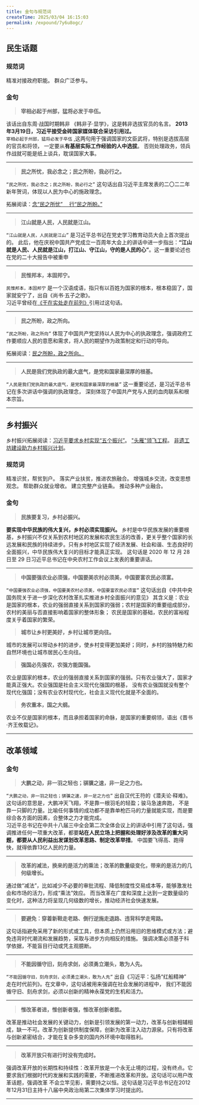 ```yaml
---
title: 金句与规范词
createTime: 2025/03/04 16:15:03
permalink: /expound/7y6u8ogc/
---
```


## 民生话题

### 规范词

精准对接政府职能。 群众广泛参与。

### 金句

> **宰相必起于州部，猛将必发于卒伍。**

该话出自东周·战国时期韩非 《韩非子·显学》，这是韩非选拔官员的名言。 **2013年3月19日，习近平接受金砖国家媒体联合采访引用过。**  
`宰相必起于州部，猛将必发于卒伍` ,这两句用于强调国家的文臣武将，特别是选拔高层的官员和将领，
一定要从**有基层实际工作经验的人中选拔**。 否则处理政务，领兵作战就可能是纸上谈兵，耽误国家大事。   

---

> **民之所忧，我必念之；民之所盼，我必行之。**

`“民之所忧，我必念之；民之所盼，我必行之”` 这句话出自习近平主席发表的二〇二二年新年贺词，体现以人民为中心的施政理念。

拓展阅读：[念“民之所忧”　 行“民之所盼。”](http://theory.people.com.cn/n1/2022/0114/c40531-32331176.html)

---

> **江山就是人民，人民就是江山。**

`“江山就是人民，人民就是江山”` 是习近平总书记在党史学习教育动员大会上首次提出的。
此后，他在庆祝中国共产党成立一百周年大会上的讲话中进一步指出：**“江山就是人民、人民就是江山，打江山、守江山，守的是人民的心”**。这一重要论述也在党的二十大报告中被重申

---

> **民惟邦本，本固邦宁。**

`民惟邦本，本固邦宁` 是一个汉语成语，指只有以百姓为国家的根本，根本稳固了，国家就安宁了，出自《尚书·五子之歌》。    
习近平曾经在[《干在实处走在前列》](https://www.12371.cn/special/xxzd/dzs/3/)引用过这句话。

---

> **民之所盼，政之所向。**

`“民之所盼，政之所向”` 体现了中国共产党坚持以人民为中心的执政理念，强调政府工作要顺应人民的意愿和需求，将人民的期望作为政策制定和行动的导向。  

拓展阅读：[民之所盼，政之所向。](http://theory.people.com.cn/n1/2018/0628/c40531-30093927.html)

---

> **人民是我们党执政的最大底气，是党和国家最深厚的根基。**

`“人民是我们党执政的最大底气，是党和国家最深厚的根基”` 这一重要论述，是习近平总书记在多次讲话中强调的执政理念，
深刻体现了中国共产党与人民的血肉联系和根本宗旨。

---

## 乡村振兴

乡村振兴拓展阅读：[习近平要求乡村实现“五个振兴”](http://politics.people.com.cn/n1/2018/0716/c1001-30149097.html)。
["头雁"领飞工程](http://dangjian.people.com.cn/n1/2021/1102/c117092-32270888.html)。
[非遗工坊建设助力乡村振兴计划](https://www.ihchina.cn/project_details/26549)。

### 规范词

精准识贫，帮贫到户。 落实产业扶贫，推进农旅融合。 增强城乡交流，改变思想观念。  帮助群众就业增收。
建立完整产业链条。 推动多种产业融合。


### 金句

> **民族要复习，乡村必振兴。**

**要实现中华民族的伟大复兴，乡村必须实现振兴。** 乡村是中华民族发展的重要根基，乡村振兴不仅关系到农村地区的发展和农民生活的改善，更关乎整个国家的长远发展和民族的持续进步。只有乡村地区实现了经济发展、社会和谐、生态良好的全面振兴，中华民族伟大复兴的目标才能真正实现。
这句话是 2020 年 12 月 28 日至 29 日习近平总书记在中央农村工作会议上发表的重要讲话。

---

> **中国要强农业必须强，中国要美农村必须美，中国要富农民必须富。**

`“中国要强农业必须强，中国要美农村必须美，中国要富农民必须富”` 这句话出自《中共中央国务院关于进一步深化农村改革扎实推进乡村全面振兴的意见》
其含义是：农业是国家的根本，农业的强弱直接关系到国家的强弱；农村是国家的重要组成部分，农村的美丽与否直接影响着国家的整体形象；
农民是国家的基础，农民的富裕程度关乎着国家的繁荣。

> **城市让乡村更美好，乡村让城市更向往。**

城市的发展可以带动乡村的进步，使乡村变得更加美好；同时，乡村的独特魅力和自然环境也让城市居民心生向往。

> **强国必先强农，农强方能国强。**

农业是国家的根本，农业的强弱直接关系到国家的强弱。只有农业强大了，国家才能真正强大。农业强国是社会主义现代化强国的根基，
没有农业强国就没有整个现代化强国；没有农业农村现代化，社会主义现代化就是不全面的。

> **务农重本，国之大纲。**

农业不仅是国家的根本，而且承担着国家的命脉，是国家的重要纲领，语出《晋书·齐王攸载记》。

---

## 改革领域

### 金句

> **大鹏之动，非一羽之轻也；骐骥之速，非一足之力也。**

`“大鹏之动，非一羽之轻也；骐骥之速，非一足之力也”` 出自汉代王符的《潜夫论·释难》。这句话的意思是，大鹏冲天飞翔，不是靠一根羽毛的轻盈；骏马急速奔跑，
不是靠一只脚的力量。比喻任何事情的成功都不是靠单枪匹马的力量就能实现，而是要综合各方面的因素，合整体之力才能完成。  
习近平总书记在中共十八届三中全会第二次全体会议上的讲话中引用了这句话，强调推进任何一项重大改革，都要**站在人民立场上把握和处理好涉及改革的重大问题，都要从人民利益出发谋划改革思路、制定改革举措**。
中国要飞得高、跑得快，就得依靠13亿人民的力量。

---

> **改革的减法，换来的是活力的乘法；改革的数量级变化，带来的是活力的几何级增长。**

通过做“减法”，比如减少不必要的审批流程、降低制度性交易成本等，能够激发社会和市场的活力，形成“乘法”效应。
而当改革在广度和深度上达到一定数量级的变化时，这种活力将呈现几何级数的增长，推动经济社会快速发展。

---

> **要避免：穿着新鞋走老路、倒行逆施走退路、违背科学走弯路。**

这句话指避免采用了新的形式或工具，但本质上仍然沿用旧的思维模式或方法；避免违背时代潮流和发展趋势，采取与进步方向相反的措施。
强调决策必须基于科学依据，不能盲目行动或凭主观臆断。

---

> **不能因循守旧，刻舟求剑，必须勇立潮头，敢为人先。**

`“不能因循守旧，刻舟求剑，必须勇立潮头，敢为人先”` 出自《习近平：弘扬“红船精神” 走在时代前列》。在文章中，这句话被用来强调在社会发展的进程中，
我们不能因循守旧、刻舟求剑，必须以创新的精神永葆党的生机和活力。

---

> **惟改革者进，惟创新者强，惟改革创新者胜。**

改革是推动社会发展的关键动力，创新是引领发展的第一动力，改革与创新相辅相成，缺一不可。改革为创新提供制度保障，创新为改革注入动力源泉。只有将改革与创新紧密结合，才能在复杂多变的国内外环境中取得胜利。


---

> **改革开放只有进行时没有完成时。**

强调改革开放的长期性和持续性：改革开放是一个永无止境的过程，没有终点。它要求我们根据时代的发展和实践的需要，不断推进改革和开放。这句话可以用户改革话题，强调改革
不会立竿见影，需要持之以恒。这句话是习近平总书记在2012年12月31日主持十八届中央政治局第二次集体学习时提出的。

---

